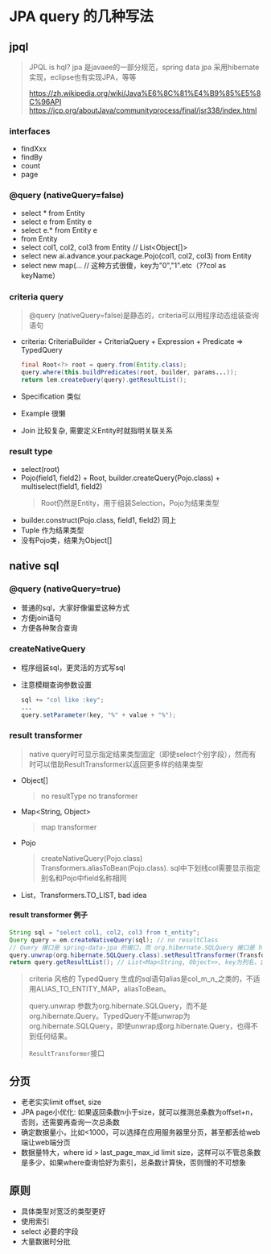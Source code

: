 # JPA query 的几种写法

## jpql

> JPQL is hql? jpa 是javaee的一部分规范，spring data jpa 采用hibernate实现，eclipse也有实现JPA，等等
> 
> https://zh.wikipedia.org/wiki/Java%E6%8C%81%E4%B9%85%E5%8C%96API
> https://jcp.org/aboutJava/communityprocess/final/jsr338/index.html

### interfaces

- findXxx
- findBy
- count
- page

### @query (nativeQuery=false)

- select * from Entity
- select e from Entity e
- select e.* from Entity e
- from Entity
- select col1, col2, col3 from Entity // List<Object[]>
- select new ai.advance.your.package.Pojo(col1, col2, col3) from Entity
- select new map(... // 这种方式很傻，key为"0","1".etc（??col as keyName）

### criteria query

> @query (nativeQuery=false)是静态的，criteria可以用程序动态组装查询语句

- criteria: CriteriaBuilder + CriteriaQuery + Expression + Predicate => TypedQuery

    ```java
    final Root<?> root = query.from(Entity.class);
    query.where(this.buildPredicates(root, builder, params...));
    return lem.createQuery(query).getResultList();
    ```

- Specification 类似
- Example 很懒
- Join 比较复杂, 需要定义Entity时就指明关联关系

### result type

- select(root)
- Pojo(field1, field2) + Root<Entity>, builder.createQuery(Pojo.class) + multiselect(field1, field2)
  > Root仍然是Entity，用于组装Selection，Pojo为结果类型
- builder.construct(Pojo.class, field1, field2) 同上
- Tuple 作为结果类型
- 没有Pojo类，结果为Object[]

## native sql

### @query (nativeQuery=true)

- 普通的sql，大家好像偏爱这种方式
- 方便join语句
- 方便各种聚合查询

### createNativeQuery

- 程序组装sql，更灵活的方式写sql
- 注意模糊查询参数设置

    ```java
    sql += "col like :key";
    ...
    query.setParameter(key, "%" + value + "%");
    ```

### result transformer

> native query时可显示指定结果类型固定（即使select个别字段），然而有时可以借助ResultTransformer以返回更多样的结果类型

- Object[]
  > no resultType no transformer
- Map<String, Object>
  > map transformer
- Pojo
  > createNativeQuery(Pojo.class)
  > Transformers.aliasToBean(Pojo.class). sql中下划线col需要显示指定别名和Pojo中field名称相同
- List，Transformers.TO_LIST, bad idea

#### result transformer 例子

```java
String sql = "select col1, col2, col3 from t_entity";
Query query = em.createNativeQuery(sql); // no resultClass
// Query 接口是 spring-data-jpa 的接口，而 org.hibernate.SQLQuery 接口是 hibenate 的接口，这里的做法就是先转成 hibenate 的查询接口对象，然后设置结果转换器
query.unwrap(org.hibernate.SQLQuery.class).setResultTransformer(Transformers.ALIAS_TO_ENTITY_MAP);
return query.getResultList(); // List<Map<String, Object>>, key为列名，含有下划线
```

> criteria 风格的 TypedQuery 生成的sql语句alias是col_m_n_之类的，不适用ALIAS_TO_ENTITY_MAP，aliasToBean。
> 
> query.unwrap 参数为org.hibernate.SQLQuery，而不是org.hibernate.Query。TypedQuery不能unwrap为org.hibernate.SQLQuery，即使unwrap成org.hibernate.Query，也得不到任何结果。
> 
> `ResultTransformer`接口

## 分页

- 老老实实limit offset, size
- JPA page小优化: 如果返回条数n小于size，就可以推测总条数为offset+n，否则，还需要再查询一次总条数
- 确定数据量小，比如<1000，可以选择在应用服务器里分页，甚至都丢给web端让web端分页
- 数据量特大，where id > last_page_max_id limit size，这样可以不管总条数是多少，如果where查询恰好为索引，总条数计算快，否则慢的不可想象

## 原则

- 具体类型对宽泛的类型更好
- 使用索引
- select 必要的字段
- 大量数据时分批
